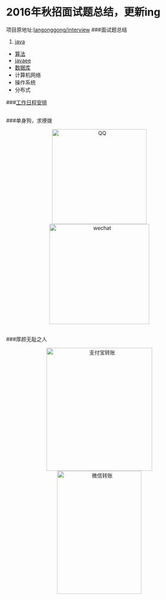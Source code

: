# 2016年秋招面试题总结，更新ing
项目原地址:[langonggong/interview](https://github.com/langonggong/interview)
###面试题总结

1. [java](https://github.com/GitOrgLan/interview/blob/master/java/java.md) 
* [算法](https://github.com/GitOrgLan/interview/blob/master/algorithm/%E7%AE%97%E6%B3%95.md)     
* [javaee](https://github.com/GitOrgLan/interview/blob/master/javaee/index.md)   
* [数据库](https://github.com/GitOrgLan/interview/blob/master/DB/%E6%95%B0%E6%8D%AE%E5%BA%93.md)  
* 计算机网络  
* 操作系统  
* 分布式

###[工作日程安排](https://github.com/GitOrgLan/interview/blob/master/%E6%97%A5%E7%A8%8B.md)

##
###单身狗，求撩拨

<div align="center">    
<img src="https://github.com/GitOrgLan/interview/blob/master/img/qq.png" width = "256" height = "256" alt="QQ"/>
<img src="https://github.com/GitOrgLan/interview/blob/master/img/wechat.jpg" width = "270" height = "270" alt="wechat"/>  
</div>  


##
###厚颜无耻之人

<div align="center">    
<img src="https://github.com/GitOrgLan/interview/blob/master/img/aliPay.jpg" width = "286" height = "332" alt="支付宝转账"/>
<img src="https://github.com/GitOrgLan/interview/blob/master/img/wechatPay.png" width = "228" height = "332" alt="微信转账"/>  
</div>  
